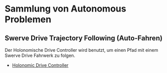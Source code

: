 # Sammlung von Autonomous Problemen
## Swerve Drive Trajectory Following (Auto-Fahren)
Der Holonomische Drive Controller wird benutzt, um einen Pfad mit einem Swerve Drive Fahrwerk zu folgen.

- [Holonomic Drive Controller](https://docs.wpilib.org/en/stable/docs/software/advanced-controls/trajectories/holonomic.html)